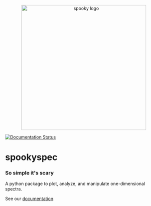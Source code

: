 <p align="center"><img src="docs/spooky_logo.png" alt="spooky logo" width="400"/></p>

[![Documentation Status](https://readthedocs.org/projects/spookyspec/badge/?version=latest)](https://spookyspec.readthedocs.io/en/latest/?badge=latest)


# spookyspec

### So simple it's scary

A python package to plot, analyze, and manipulate one-dimensional spectra.

See our [documentation](https://spookyspec.readthedocs.io/en/latest/)
